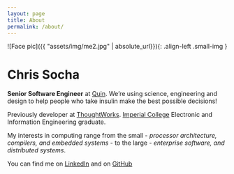 ```yaml
---
layout: page
title: About
permalink: /about/
---
```


![Face pic]({{ "assets/img/me2.jpg" | absolute_url}}){: .align-left .small-img }

# Chris Socha

**Senior Software Engineer** at [Quin](https://quintech.io/). We’re using science, engineering and design to help people who take insulin make the best possible decisions!

Previously developer at [ThoughtWorks](http://www.thoughtworks.com/). [Imperial College](http://www3.imperial.ac.uk/) Electronic and Information Engineering graduate.

My interests in computing range from the small - *processor architecture, compilers, and embedded systems* - to the large - *enterprise software, and distributed systems*.

You can find me on [LinkedIn](www.linkedin.com/in/chrisssocha) and on [GitHub](https://github.com/ChrisSSocha)
